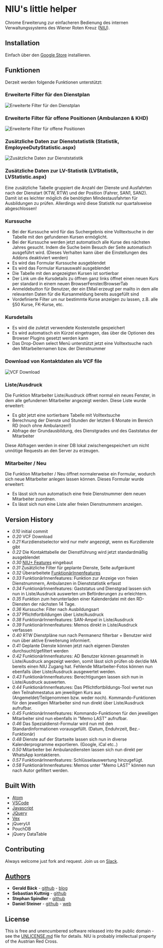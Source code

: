 ﻿# NIU's little helper
Chrome Erweiterung zur einfacheren Bedienung des internen Verwaltungssystems des Wiener Roten Kreuz ([NIU](https://niu.wrk.at/)).

## Installation
Einfach über den [Google Store](https://chrome.google.com/webstore/detail/nius-litte-helper/fdldehahkijcfpmjhgnkggopliakcknj?hl=de) installieren.

## Funktionen
Derzeit werden folgende Funktionen unterstützt:

### Erweiterte Filter für den Dienstplan
![Erweiterte Filter für den Dienstplan](screenshots/dienstplan.png)

### Erweiterte Filter für offene Positionen (Ambulanzen & KHD)
![Erweiterte Filter für offene Positionen](screenshots/offene_positionen.png)

### Zusätzliche Daten zur Dienststatistik (Statistik, EmployeeDutyStatistic.aspx)
![Zusätzliche Daten zur Dienststatistik](screenshots/mitarbeiterbezogene_dienststatistik.png)

### Zusätzliche Daten zur LV-Statistik (LVStatistik, LVStatistic.aspx)
Eine zusätzliche Tabelle gruppiert die Anzahl der Dienste und Ausfahrten nach der
Dienstart (KTW, RTW) und der Position (Fahrer, SAN1, SAN2). Damit ist es leichter möglich die
benötigten Mindestausfahrten für Ausbildungen zu prüfen. Allerdings wird diese Statistik nur
quartalsweise abgeschlossen!

### Kurssuche

* Bei der Kurssuche wird für das Suchergebnis eine Volltextsuche in der Tabelle mit den gefundenen Kursen ermöglicht.
* Bei der Kurssuche werden jetzt automatisch alle Kurse des nächsten Jahres gesucht. Indem die Suche beim Besuch der Seite automatisch ausgeführt wird. (Dieses Verhalten kann über die Einstellungen des Addons deaktiviert werden)
* Es wird das Formular Kurssuche ausgeblendet
* Es wird das Formular Kursauswahl ausgeblendet
* Die Tabelle mit den angezeigten Kursen ist sortierbar
* Der Link um die Kursdetails zu öffnen ganz links öffnet einen neuen Kurs per standard in einem neuen BrowserFenster/BrowserTab
* Anmeldebutton für Benutzer, der ein EMail erzeugt per mailto in dem alle relevanten Daten für die Kursanmeldung bereits ausgefüllt sind
* Vordefinierte Filter um nur bestimmte Kurse anzeigen zu lassen, z.B. alle §50 Kurse, FK-Kurse, etc.

### Kursdetails
* Es wird die zuletzt verwendete Kostenstelle gespeichert
* Es wird automatisch ein Kürzel eingetragen, das über die Optionen des Browser Plugins gesetzt werden kann
* Das Drop-Down select Menü unterstützt jetzt eine Volltextsuche nach den Mitarbeiternamen bzw. der Dienstnummer

### Download von Kontaktdaten als VCF file
![VCF Download](screenshots/vcf_download.png)

### Liste/Ausdruck
Die Funktion Mitarbeiter Liste/Ausdruck öffnet normal ein neues Fenster, in dem alle gefundenen Mitarbeiter angezeigt werden. Diese Liste wurde erweitert:

* Es gibt jetzt eine sortierbare Tabelle mit Volltextsuche
* Berechnung der Dienste und Stunden der letzten 6 Monate im Bereich RD (noch ohne Ambulanzen!)
* Abfrage der Grundausbildung, des Dienstgrades und des Gaststatus der Mitarbeiter

Diese Abfragen werden in einer DB lokal zwischengespeichert um nicht unnötige Requests an den Server zu erzeugen.

### Mitarbeiter / Neu
Die Funktion Mitarbeiter / Neu öffnet normalerweise ein Formular, wodurch sich neue Mitarbeiter anlegen lassen können. Dieses Formular wurde erweitert:

* Es lässt sich nun automatisch eine freie Dienstnummer dem neuen Mitarbeiter zuordnen.
* Es lässt sich nun eine Liste aller freien Dienstnummern anzeigen.

## Version History
+ *0.10* initial commit
+ *0.20* VCF Download
+ *0.21* Kurzdienstselector wird nur mehr angezeigt, wenn es Kurzdienste gibt
+ *0.22* Die Kontakttabelle der Dienstführung wird jetzt standardmäßig ausgeblendet
+ *0.30* [NIU+ Features](#zusätzliche-daten-zur-lv-statistik-lvstatistik-lvstatisticaspx) eingebaut
+ *0.31* Zusätzliche Filter für geplante Dienste, Seite aufgeräumt
+ *0.32* Überarbeitete [FunktionärInnenfeatures](https://github.com/geraldbaeck/NIUsLittleHelper/pull/2)
+ *0.33* FunktionärInnenfeatures: Funktion zur Anzeige von freien Dienstnummern, Ambulanzen in Dienststatistik erfasst
+ *0.34* FunktionärInnenfeatures: Gaststatus und Dienstgrad lassen sich nun in Liste/Ausdruck auswerten um Beförderungen zu erleichtern.
+ *0.35* Funktion zum herunterladen einer Kalenderdatei mit den RD-Diensten der nächsten 14 Tage.
+ *0.36* Kurssuche: Filter nach Ausbildungsart
+ *0.37* Pflichtfortbildungen über Liste/Ausdruck
+ *0.38* FunktionärInnenfeatures: SAN-Ampel in Liste/Ausdruck
+ *0.39* FunktionärInnenfeatures: Memos direkt in Liste/Ausdruck verfassen
+ *0.40* RTW Dienstpläne nun nach Permanenz filterbar + Benutzer wird nun über aktive Erweiterung informiert.
+ *0.41* Geplante Dienste können jetzt nach eigenen Diensten durchsucht/gefiltert werden
+ *0.42* FunktionärInnenfeatures: AD Benutzer können gesammelt in Liste/Ausdruck angezeigt werden, somit lässt sich prüfen ob der/die MA bereits einen NIU Zugang hat. Fehlende Mitarbeiter-Fotos können nun ebenfalls über Liste/Ausdruck ausgewertet werden.
+ *0.43* FunktionärInnenfeatures: Berechtigungen lassen sich nun in Liste/Ausdruck auswerten.
+ *0.44* FunktionärInnenfeatures: Das Pflichtfortbildungs-Tool wertet nun den Teilnahmestatus am jeweiligen Kurs aus (Angemeldet/Teilgenommen bzw. weder noch). Kommando-Funktionen für den jeweiligen Mitarbeiter sind nun direkt über Liste/Ausdruck aufrufbar.
+ *0.45* FunktionärInnenfeatures: Kommando-Funktionen für den jeweiligen Mitarbeiter sind nun ebenfalls in "Memo LAST" aufrufbar.
+ *0.46* Das Spezialdienst-Formular wird nun mit den Standardinformationen vorausgefüllt. (Datum, Enduhrzeit, Bez.-Funktionär)
+ *0.48* Dienste auf der Startseite lassen sich nun in diverse Kalenderprogramme exportieren. (Google, iCal etc..)
+ *0.50* Mitarbeiter bei Ambulanzdiensten lassen sich nun direkt per WhatsApp kontaktieren.
+ *0.57* FunktionärInnenfeatures: Schlüsselauswertung hinzugefügt.
+ *0.58* FunktionärInnenfeatures: Memos unter "Memo LAST" können nun nach Autor gefiltert werden.

## Built With
* [Atom](https://github.com/atom/atom)
* [VSCode](https://github.com/Microsoft/vscode)
* [Javascript](https://en.wikipedia.org/wiki/JavaScript)
* [JQuery](https://jquery.com/)
* [Vex](https://github.com/hubspot/vex)
* jQueryUI
* PouchDB
* jQuery DataTable

## Contributing
Always welcome just fork and request. Join us on [Slack](https://niuslittlehelpers.slack.com/signup).

## [Authors](https://github.com/geraldbaeck/NIUsLittleHelper/graphs/contributors)
* **Gerald Bäck** - [github](https://github.com/geraldbaeck) - [blog](http://dev.baeck.at/)
* **Sebastian Kuttnig** - [github](https://github.com/sebastiankuttnig)
* **Stephan Spindler** - [github](https://github.com/spind42)
* **Daniel Steiner** - [github](https://github.com/danielsteiner) - [web](https://danielsteiner.net)


## License
This is free and unencumbered software released into the public domain - see the [UNLICENSE.md](UNLICENSE.md) file for details. NIU is probably intellectual property of the Austrian Red Cross.
